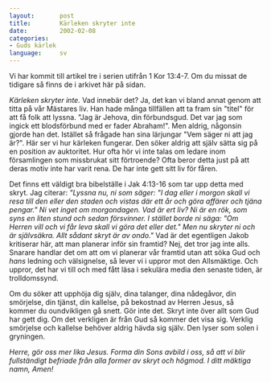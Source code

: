 ```yaml
---
layout:       post
title:        Kärleken skryter inte
date:         2002-02-08
categories:
- Guds kärlek
language:     sv
---
```

Vi har kommit till
artikel tre i serien utifrån 1 Kor 13:4-7. Om du missat de tidigare så
finns de i arkivet här på sidan.

<em>Kärleken skryter inte.</em> Vad
innebär det? Ja, det kan vi bland annat genom att titta på vår
Mästares liv. Han hade många tillfällen att ta fram sin "titel" för
att få folk att lyssna. "Jag är Jehova, din förbundsgud. Det var jag
som ingick ett blodsförbund med er fader Abraham!". Men aldrig,
någonsin gjorde han det. Istället så frågade han sina lärjungar "Vem
säger ni att jag är?". Här ser vi hur kärleken fungerar. Den söker
aldrig att själv sätta sig på en position av auktoritet. Hur ofta hör
vi inte talas om ledare inom församlingen som missbrukat sitt
förtroende? Ofta beror detta just på att deras motiv inte har varit
rena. De har inte gett sitt liv för fåren.

Det finns ett
väldigt bra bibelställe i Jak 4:13-16 som tar upp detta med skryt. Jag
citerar: <em>"Lyssna nu, ni som säger: "I dag eller i morgon skall
vi resa till den eller den staden och vistas där ett år och göra
affärer och tjäna pengar." Ni vet inget om morgondagen. Vad är ert
liv? Ni är en rök, som syns en liten stund och sedan försvinner. I
stället borde ni säga: "Om Herren vill och vi får leva skall vi göra
det eller det." Men nu skryter ni och är självsäkra. Allt sådant
skryt är av ondo."</em> Vad är det egentligen Jakob kritiserar här,
att man planerar inför sin framtid? Nej, det tror jag inte
alls. Snarare handlar det om att om vi planerar vår framtid utan att
söka Gud och <em>hans</em> ledning och välsignelse, så lever vi i
uppror mot den Allsmäktige. Och uppror, det har vi till och med fått
läsa i sekulära media den senaste tiden, är trolldomssynd.

Om
du söker att upphöja dig själv, dina talanger, dina nådegåvor, din
smörjelse, din tjänst, din kallelse, på bekostnad av Herren Jesus, så
kommer du oundvikligen gå snett. Gör inte det. Skryt inte över allt
som Gud har gett dig. Om det verkligen är från Gud så kommer det visa
sig. Verklig smörjelse och kallelse behöver aldrig hävda sig
själv. Den lyser som solen i gryningen.

<em>
Herre, gör oss
mer lika Jesus. Forma din Sons avbild i oss, så att vi blir
fullständigt befriade från alla former av skryt och högmod. I ditt
mäktiga namn, Amen!</em>
